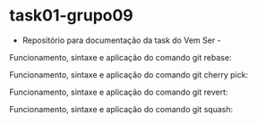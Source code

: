 # task01-grupo09
- Repositório para documentação da task do Vem Ser -

Funcionamento, sintaxe e aplicação do comando git rebase:

Funcionamento, sintaxe e aplicação do comando git cherry pick:

Funcionamento, sintaxe e aplicação do comando git revert:

Funcionamento, sintaxe e aplicação do comando git squash: